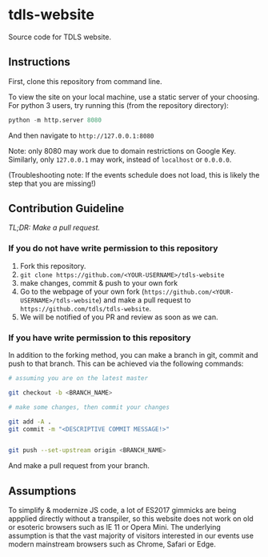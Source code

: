 # tdls-website
Source code for TDLS website.

## Instructions

First, clone this repository from command line. 

To view the site on your local machine, use a static server of your choosing. For python 3 users, try running this (from the repository directory):

```python
python -m http.server 8080
```

And then navigate to `http://127.0.0.1:8080`

Note: only 8080 may work due to domain restrictions on Google Key. Similarly, only `127.0.0.1` may work, instead of `localhost` or `0.0.0.0`.

(Troubleshooting note: If the events schedule does not load, this is likely the step that you are missing!)

## Contribution Guideline

*TL;DR: Make a pull request.*

### If you do not have write permission to this repository

1. Fork this repository.
2. `git clone https://github.com/<YOUR-USERNAME>/tdls-website`
3. make changes, commit & push to your own fork
4. Go to the webpage of your own fork (`https://github.com/<YOUR-USERNAME>/tdls-website`) and make a pull request to `https://github.com/tdls/tdls-website`.
5. We will be notified of you PR and review as soon as we can.

### If you have write permission to this repository

In addition to the forking method, you can make a branch in git, commit and push to that branch. This can be achieved via the following commands:

```bash
# assuming you are on the latest master

git checkout -b <BRANCH_NAME>

# make some changes, then commit your changes

git add -A .
git commit -m "<DESCRIPTIVE COMMIT MESSAGE!>"


git push --set-upstream origin <BRANCH_NAME>

```

And make a pull request from your branch.

## Assumptions

To simplify & modernize JS code, a lot of ES2017 gimmicks are being appplied directly without a transpiler, so this website does not work on old or esoteric browsers such as IE 11 or Opera Mini. The underlying assumption is that the vast majority of visitors interested in our events use modern mainstream browsers such as Chrome, Safari or Edge.